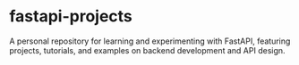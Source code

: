 # fastapi-projects
A personal repository for learning and experimenting with FastAPI, featuring projects, tutorials, and examples on backend development and API design.
